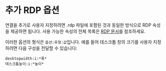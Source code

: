 # 추가 RDP 옵션

연결을 추가로 사용자 지정하려면 .rdp 파일에 포함된 것과 동일한 방식으로 RDP 속성을 제공하면 됩니다. 사용 가능한 속성의 전체 목록은 [RDP 문서](https://learn.microsoft.com/en-us/windows-server/remote/remote-desktop-services/clients/rdp-files)를 참조하세요.

이러한 옵션의 형식은 `옵션:유형:값`입니다. 예를 들어 데스크톱 창의 크기를 사용자 지정하려면 다음 구성을 전달할 수 있습니다:
```
desktopwidth:i:*폭*
데스크톱높이:i:*높이*
```
